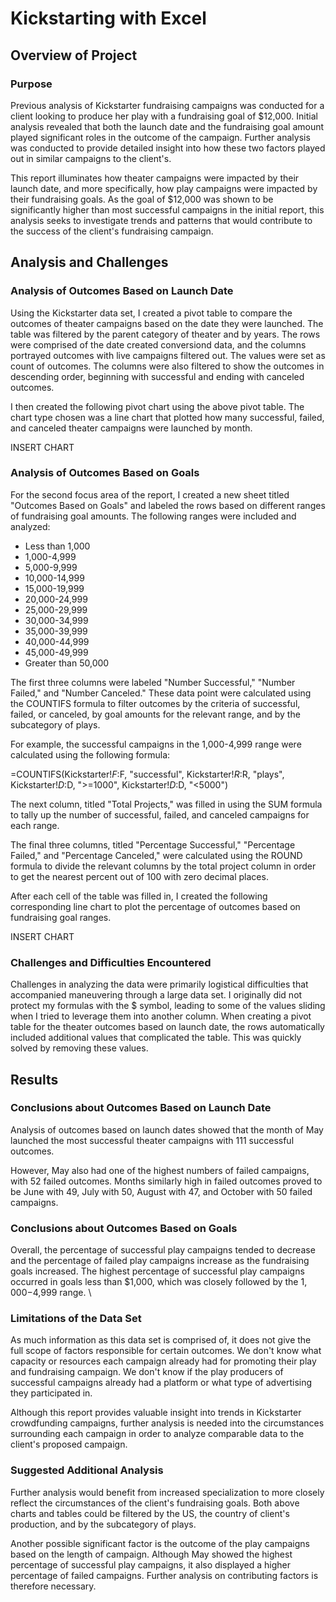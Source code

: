 # Kickstarting with Excel 

## Overview of Project 

### Purpose 

Previous analysis of Kickstarter fundraising campaigns was conducted for a client looking to produce her play with a fundraising goal of $12,000. Initial analysis revealed that both the launch date and the fundraising goal amount played significant roles in the outcome of the campaign. Further analysis was conducted to provide detailed insight into how these two factors played out in similar campaigns to the client's. 

This report illuminates how theater campaigns were impacted by their launch date, and more specifically, how play campaigns were impacted by their fundraising goals. As the goal of $12,000 was shown to be significantly higher than most successful campaigns in the initial report, this analysis seeks to investigate trends and patterns that would contribute to the success of the client's fundraising campaign. 

## Analysis and Challenges 

### Analysis of Outcomes Based on Launch Date 

Using the Kickstarter data set, I created a pivot table to compare the outcomes of theater campaigns based on the date they were launched. The table was filtered by the parent category of theater and by years. The rows were comprised of the date created conversiond data, and the columns portrayed outcomes with live campaigns filtered out. The values were set as count of outcomes. The columns were also filtered to show the outcomes in descending order, beginning with successful and ending with canceled outcomes. 

I then created the following pivot chart using the above pivot table. The chart type chosen was a line chart that plotted how many successful, failed, and canceled theater campaigns were launched by month. 

INSERT CHART

### Analysis of Outcomes Based on Goals 

For the second focus area of the report, I created a new sheet titled "Outcomes Based on Goals" and labeled the rows based on different ranges of fundraising goal amounts. The following ranges were included and analyzed: 

* Less than 1,000
* 1,000-4,999
* 5,000-9,999
* 10,000-14,999
* 15,000-19,999
* 20,000-24,999
* 25,000-29,999
* 30,000-34,999
* 35,000-39,999
* 40,000-44,999
* 45,000-49,999
* Greater than 50,000

The first three columns were labeled "Number Successful," "Number Failed," and "Number Canceled." These data point were calculated using the COUNTIFS formula to filter outcomes by the criteria of successful, failed, or canceled, by goal amounts for the relevant range, and by the subcategory of plays. 

For example, the successful campaigns in the 1,000-4,999 range were calculated using the following formula:

=COUNTIFS(Kickstarter!$F:$F, "successful", Kickstarter!$R:$R, "plays", Kickstarter!$D:$D, ">=1000", Kickstarter!$D:$D, "<5000")

The next column, titled "Total Projects," was filled in using the SUM formula to tally up the number of successful, failed, and canceled campaigns for each range. 

The final three columns, titled "Percentage Successful," "Percentage Failed," and "Percentage Canceled," were calculated using the ROUND formula to divide the relevant columns by the total project column in order to get the nearest percent out of 100 with zero decimal places. 

After each cell of the table was filled in, I created the following corresponding line chart to plot the percentage of outcomes based on fundraising goal ranges. 

INSERT CHART 

### Challenges and Difficulties Encountered 

Challenges in analyzing the data were primarily logistical difficulties that accompanied maneuvering through a large data set. I originally did not protect my formulas with the $ symbol, leading to some of the values sliding when I tried to leverage them into another column. When creating a pivot table for the theater outcomes based on launch date, the rows automatically included additional values that complicated the table. This was quickly solved by removing these values. 

## Results 

### Conclusions about Outcomes Based on Launch Date 

Analysis of outcomes based on launch dates showed that the month of May launched the most successful theater campaigns with 111 successful outcomes. 

However, May also had one of the highest numbers of failed campaigns, with 52 failed outcomes. Months similarly high in failed outcomes proved to be June with 49, July with 50, August with 47, and October with 50 failed campaigns. 

### Conclusions about Outcomes Based on Goals 

Overall, the percentage of successful play campaigns tended to decrease and the percentage of failed play campaigns increase as the fundraising goals increased. The highest percentage of successful play campaigns occurred in goals less than $1,000, which was closely followed by the $1,000-$4,999 range. \

### Limitations of the Data Set 

As much information as this data set is comprised of, it does not give the full scope of factors responsible for certain outcomes. We don't know what capacity or resources each campaign already had for promoting their play and fundraising campaign. We don't know if the play producers of successful campaigns already had a platform or what type of advertising they participated in. 

Although this report provides valuable insight into trends in Kickstarter crowdfunding campaigns, further analysis is needed into the circumstances surrounding each campaign in order to analyze comparable data to the client's proposed campaign. 

### Suggested Additional Analysis

Further analysis would benefit from increased specialization to more closely reflect the circumstances of the client's fundraising goals. Both above charts and tables could be filtered by the US, the country of client's production, and by the subcategory of plays. 

Another possible significant factor is the outcome of the play campaigns based on the length of campaign. Although May showed the highest percentage of successful play campaigns, it also displayed a higher percentage of failed campaigns. Further analysis on contributing factors is therefore necessary. 
